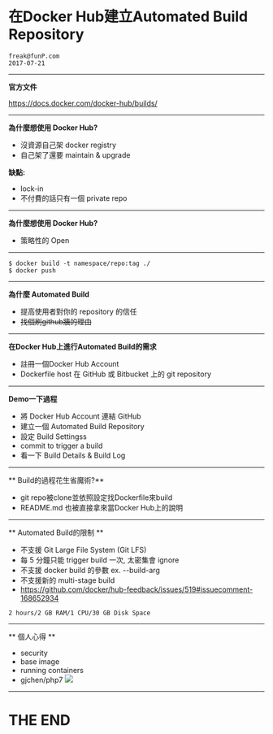 在Docker Hub建立Automated Build Repository
=========================================
    freak@funP.com
    2017-07-21

---

**官方文件**

https://docs.docker.com/docker-hub/builds/

---

**為什麼想使用 Docker Hub?**
* 沒資源自己架 docker registry
* 自己架了還要 maintain & upgrade

**缺點:**
* lock-in
* 不付費的話只有一個 private repo

---

**為什麼想使用 Docker Hub?**
* 策略性的 Open 

---

```
$ docker build -t namespace/repo:tag ./
$ docker push
```

---

**為什麼 Automated Build**
* 提高使用者對你的 repository 的信任
* ~~找個刷github牆的理由~~

---

**在Docker Hub上進行Automated Build的需求**
* 註冊一個Docker Hub Account
* Dockerfile host 在 GitHub 或 Bitbucket 上的 git repository

---

**Demo一下過程**
* 將 Docker Hub Account 連結 GitHub
* 建立一個 Automated Build Repository
* 設定 Build Settingss
* commit to trigger a build
* 看一下 Build Details & Build Log

---

** Build的過程花生省魔術?**
* git repo被clone並依照設定找Dockerfile來build
* README.md 也被直接拿來當Docker Hub上的說明

---

** Automated Build的限制 **
* 不支援 Git Large File System (Git LFS)
* 每 5 分鐘只能 trigger build 一次, 太密集會 ignore
* 不支援 docker build 的參數 ex. --build-arg
* 不支援新的 multi-stage build
* https://github.com/docker/hub-feedback/issues/519#issuecomment-168652934
    
```
2 hours/2 GB RAM/1 CPU/30 GB Disk Space
```

---

** 個人心得 **
* security
* base image
* running containers
* gjchen/php7 [![](https://images.microbadger.com/badges/image/gjchen/php7.svg)](https://microbadger.com/images/gjchen/php7 "Get your own image badge on microbadger.com")

---

THE END
=======

